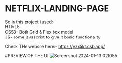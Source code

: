 # NETFLIX-LANDING-PAGE<br>

So in this project i used:-<br>
HTML5<br>
CSS3- Both Grid & Flex box model<br>
JS- some javascript to give it basic functionality 


Check THe website here:-
https://yzx5kt.csb.app/

#PREVIEW OF THE UI
![Screenshot 2024-01-13 021055](https://github.com/Ayush41/NETFLIX-LANDING-PAGE/assets/74952106/8394b1a8-6290-4ef9-a165-2c18a14102da)
